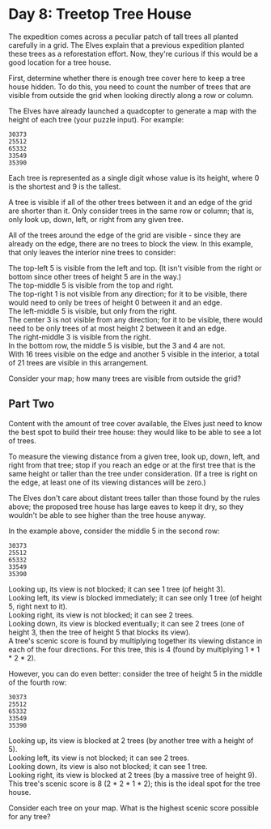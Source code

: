 ﻿# Day 8: Treetop Tree House
The expedition comes across a peculiar patch of tall trees all planted carefully in a grid. The Elves explain that a previous expedition planted these trees as a reforestation effort. Now, they're curious if this would be a good location for a tree house.<br>

First, determine whether there is enough tree cover here to keep a tree house hidden. To do this, you need to count the number of trees that are visible from outside the grid when looking directly along a row or column.<br>

The Elves have already launched a quadcopter to generate a map with the height of each tree (your puzzle input). For example:<br>
```
30373
25512
65332
33549
35390
```
Each tree is represented as a single digit whose value is its height, where 0 is the shortest and 9 is the tallest.<br>

A tree is visible if all of the other trees between it and an edge of the grid are shorter than it. Only consider trees in the same row or column; that is, only look up, down, left, or right from any given tree.<br>

All of the trees around the edge of the grid are visible - since they are already on the edge, there are no trees to block the view. In this example, that only leaves the interior nine trees to consider:<br>

The top-left 5 is visible from the left and top. (It isn't visible from the right or bottom since other trees of height 5 are in the way.)<br>
The top-middle 5 is visible from the top and right.<br>
The top-right 1 is not visible from any direction; for it to be visible, there would need to only be trees of height 0 between it and an edge.<br>
The left-middle 5 is visible, but only from the right.<br>
The center 3 is not visible from any direction; for it to be visible, there would need to be only trees of at most height 2 between it and an edge.<br>
The right-middle 3 is visible from the right.<br>
In the bottom row, the middle 5 is visible, but the 3 and 4 are not.<br>
With 16 trees visible on the edge and another 5 visible in the interior, a total of 21 trees are visible in this arrangement.<br>

Consider your map; how many trees are visible from outside the grid?<br>

## Part Two

Content with the amount of tree cover available, the Elves just need to know the best spot to build their tree house: they would like to be able to see a lot of trees.<br>

To measure the viewing distance from a given tree, look up, down, left, and right from that tree; stop if you reach an edge or at the first tree that is the same height or taller than the tree under consideration. (If a tree is right on the edge, at least one of its viewing distances will be zero.)<br>

The Elves don't care about distant trees taller than those found by the rules above; the proposed tree house has large eaves to keep it dry, so they wouldn't be able to see higher than the tree house anyway.<br>

In the example above, consider the middle 5 in the second row:<br>
```
30373
25512
65332
33549
35390
```
Looking up, its view is not blocked; it can see 1 tree (of height 3).<br>
Looking left, its view is blocked immediately; it can see only 1 tree (of height 5, right next to it).<br>
Looking right, its view is not blocked; it can see 2 trees.<br>
Looking down, its view is blocked eventually; it can see 2 trees (one of height 3, then the tree of height 5 that blocks its view).<br>
A tree's scenic score is found by multiplying together its viewing distance in each of the four directions. For this tree, this is 4 (found by multiplying 1 * 1 * 2 * 2).<br>

However, you can do even better: consider the tree of height 5 in the middle of the fourth row:<br>
```
30373
25512
65332
33549
35390
```
Looking up, its view is blocked at 2 trees (by another tree with a height of 5).<br>
Looking left, its view is not blocked; it can see 2 trees.<br>
Looking down, its view is also not blocked; it can see 1 tree.<br>
Looking right, its view is blocked at 2 trees (by a massive tree of height 9).<br>
This tree's scenic score is 8 (2 * 2 * 1 * 2); this is the ideal spot for the tree house.<br>

Consider each tree on your map. What is the highest scenic score possible for any tree?<br>